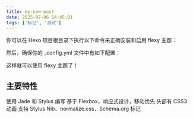 ```yaml
---
title: my-new-post
date: 2025-07-06 14:45:01
tags: ['标记', '测试']
---
```



你可以在 Hexo 项目根目录下执行以下命令来正确安装和启用 flexy 主题：

然后，确保你的 _config.yml 文件中有如下配置：

这样就可以使用 flexy 主题了！

## 主要特性

使用 Jade 和 Stylus 编写
基于 Flexbox，响应式设计，移动优先
头部有 CSS3 动画
支持 Stylus Nib、normalize.css、Schema.org 标记